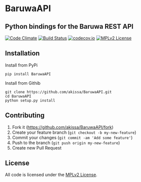 # BaruwaAPI


## Python bindings for the Baruwa REST API


[![Code Climate](https://codeclimate.com/github/akissa/BaruwaAPI/badges/gpa.svg)](https://codeclimate.com/github/akissa/BaruwaAPI)
[![Build Status](https://travis-ci.org/akissa/BaruwaAPI.svg?branch=master)](https://travis-ci.org/akissa/BaruwaAPI)
[![codecov.io](https://codecov.io/github/akissa/BaruwaAPI/coverage.svg?branch=master)](https://codecov.io/github/akissa/BaruwaAPI?branch=master)
[![MPLv2 License](https://img.shields.io/badge/license-MPLv2-blue.svg?style=flat-square)](https://www.mozilla.org/MPL/2.0/)

## Installation

Install from PyPi

    pip install BaruwaAPI

Install from Githib

    git clone https://github.com/akissa/BaruwaAPI.git
    cd BaruwaAPI
    python setup.py install

## Contributing

1. Fork it (https://github.com/akissa/BaruwaAPI/fork)
2. Create your feature branch (`git checkout -b my-new-feature`)
3. Commit your changes (`git commit -am 'Add some feature'`)
4. Push to the branch (`git push origin my-new-feature`)
5. Create new Pull Request


## License

All code is licensed under the
[MPLv2 License](https://github.com/akissa/BaruwaAPI/blob/master/LICENSE).
